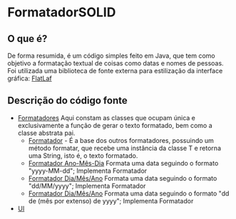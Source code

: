 # FormatadorSOLID
## O que é?
De forma resumida, é um código simples feito em Java, que tem como objetivo a formatação textual de coisas como datas e nomes de pessoas. Foi utilizada uma biblioteca de fonte externa para estilização da interface gráfica: [FlatLaf](https://github.com/JFormDesigner/FlatLaf)
## Descrição do código fonte
* [Formatadores](src/formatadores)
  Aqui constam as classes que ocupam única e exclusivamente a função de gerar o texto formatado, bem como a classe abstrata pai.
  * [Formatador](src/formatadores/Formatador.java) - É a base dos outros formatadores, possuindo um método formatar, que recebe uma instância da classe T e retorna uma String, isto é, o texto formatado.
  * [Formatador Ano-Mês-Dia](src/formatadores/FormatadorAnoTraçoMêsTraçoDia.java) Formata uma data seguindo o formato "yyyy-MM-dd"; Implementa Formatador<Data>
  * [Formatador Dia/Mês/Ano](src/formatadores/FormatadorDiaBarraMêsBarraAno.java) Formata uma data seguindo o formato "dd/MM/yyyy"; Implementa Formatador<Data>
  * [Formatador Dia/Mês/Ano](src/formatadores/FormatadorDiaDeMêsDeAno.java) Formata uma data seguindo o formato "dd de (mês por extenso) de yyyy"; Implementa Formatador<Data>
* [UI](src/ui)
